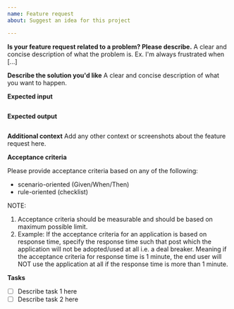 ```yaml
---
name: Feature request
about: Suggest an idea for this project

---
```


**Is your feature request related to a problem? Please describe.**
A clear and concise description of what the problem is. Ex. I'm always frustrated when [...]

**Describe the solution you'd like**
A clear and concise description of what you want to happen.

**Expected input**
```python

```

**Expected output**
```python

```

**Additional context**
Add any other context or screenshots about the feature request here.

**Acceptance criteria**

Please provide acceptance criteria based on any of the following:
- scenario-oriented (Given/When/Then)
- rule-oriented (checklist)

NOTE:

1. Acceptance criteria should be measurable and should be based on maximum possible limit.
1. Example: If the acceptance criteria for an application is based on response time, specify the response time such that post which the application will not be adopted/used at all i.e. a deal breaker. Meaning if the acceptance criteria for response time is 1 minute, the end user will NOT use the application at all if the response time is more than 1 minute.

**Tasks**

- [ ] Describe task 1 here
- [ ] Describe task 2 here
